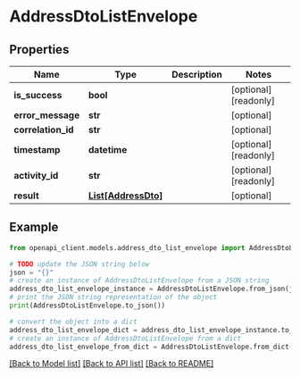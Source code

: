 # AddressDtoListEnvelope


## Properties

Name | Type | Description | Notes
------------ | ------------- | ------------- | -------------
**is_success** | **bool** |  | [optional] [readonly] 
**error_message** | **str** |  | [optional] 
**correlation_id** | **str** |  | [optional] 
**timestamp** | **datetime** |  | [optional] [readonly] 
**activity_id** | **str** |  | [optional] [readonly] 
**result** | [**List[AddressDto]**](AddressDto.md) |  | [optional] 

## Example

```python
from openapi_client.models.address_dto_list_envelope import AddressDtoListEnvelope

# TODO update the JSON string below
json = "{}"
# create an instance of AddressDtoListEnvelope from a JSON string
address_dto_list_envelope_instance = AddressDtoListEnvelope.from_json(json)
# print the JSON string representation of the object
print(AddressDtoListEnvelope.to_json())

# convert the object into a dict
address_dto_list_envelope_dict = address_dto_list_envelope_instance.to_dict()
# create an instance of AddressDtoListEnvelope from a dict
address_dto_list_envelope_from_dict = AddressDtoListEnvelope.from_dict(address_dto_list_envelope_dict)
```
[[Back to Model list]](../README.md#documentation-for-models) [[Back to API list]](../README.md#documentation-for-api-endpoints) [[Back to README]](../README.md)


